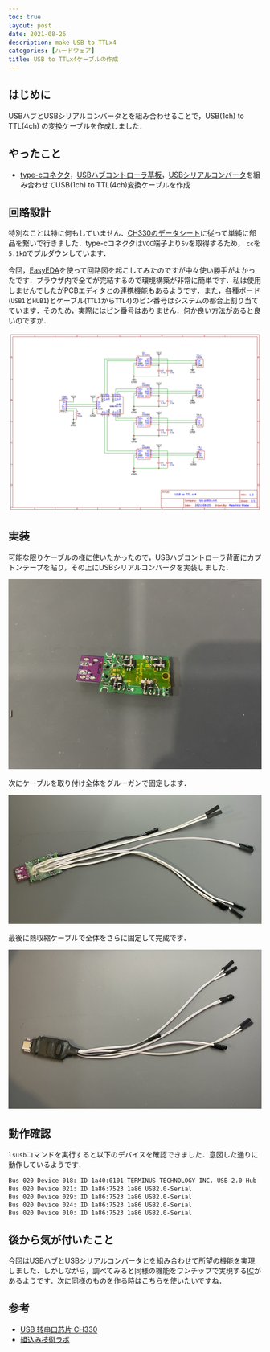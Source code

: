 ```yaml
---
toc: true
layout: post
date: 2021-08-26
description: make USB to TTLx4 
categories: [ハードウェア]
title: USB to TTLx4ケーブルの作成
---
```


## はじめに
USBハブとUSBシリアルコンバータとを組み合わせることで，USB(1ch) to TTL(4ch) の変換ケーブルを作成しました．

## やったこと
* [type-cコネクタ](https://www.aitendo.com/product/18898)，[USBハブコントローラ基板](https://www.aitendo.com/product/20012)，[USBシリアルコンバータ](https://www.aitendo.com/product/17408)を組み合わせてUSB(1ch) to TTL(4ch)変換ケーブルを作成

## 回路設計
特別なことは特に何もしていません．[CH330のデータシート](http://aitendo3.sakura.ne.jp/aitendo_data/product_img/ic/inteface/CH330N/CH330N.PDF)に従って単純に部品を繋いで行きました．type-cコネクタは`VCC`端子より`5v`を取得するため， `cc`を`5.1kΩ`でプルダウンしています．

今回，[EasyEDA](`https://easyeda.com/`)を使って回路図を起こしてみたのですが中々使い勝手がよかったです．ブラウザ内で全てが完結するので環境構築が非常に簡単です．私は使用しませんでしたがPCBエディタとの連携機能もあるようです．また，各種ボード(`USB1`と`HUB1`)とケーブル(`TTL1`から`TTL4`)のピン番号はシステムの都合上割り当てています．そのため，実際にはピン番号はありません．何か良い方法があると良いのですが．

![](/assets/img/2021-08-28-make-usb-to-ttlx4/media/Schematic_USB_to_TTL4_2021-08-25.png)

## 実装
可能な限りケーブルの様に使いたかったので，USBハブコントローラ背面にカプトンテープを貼り，その上にUSBシリアルコンバータを実装しました．

![](/assets/img/2021-08-28-make-usb-to-ttlx4/media/dev1.jpg)

次にケーブルを取り付け全体をグルーガンで固定します．

![](/assets/img/2021-08-28-make-usb-to-ttlx4/media/dev2.jpg)

最後に熱収縮ケーブルで全体をさらに固定して完成です．

![](/assets/img/2021-08-28-make-usb-to-ttlx4/media/dev3.jpg)

## 動作確認
`lsusb`コマンドを実行すると以下のデバイスを確認できました．意図した通りに動作しているようです．


```
Bus 020 Device 018: ID 1a40:0101 TERMINUS TECHNOLOGY INC. USB 2.0 Hub
Bus 020 Device 021: ID 1a86:7523 1a86 USB2.0-Serial
Bus 020 Device 029: ID 1a86:7523 1a86 USB2.0-Serial
Bus 020 Device 024: ID 1a86:7523 1a86 USB2.0-Serial
Bus 020 Device 010: ID 1a86:7523 1a86 USB2.0-Serial
```

## 後から気が付いたこと
今回はUSBハブとUSBシリアルコンバータとを組み合わせて所望の機能を実現しました．しかしながら，調べてみると同様の機能をワンチップで実現する[IC](https://jp.silabs.com/interface/usb-bridges/classic/device.cp2108)があるようです．次に同様のものを作る時はこちらを使いたいですね．


## 参考
* [USB 转串口芯片 CH330 ](http://aitendo3.sakura.ne.jp/aitendo_data/product_img/ic/inteface/CH330N/CH330N.PDF)
* [組込み技術ラボ](https://emb.macnica.co.jp/articles/8968/)
